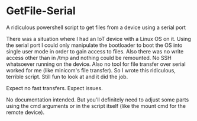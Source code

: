 # GetFile-Serial
A ridiculous powershell script to get files from a device using a serial port

There was a situation where I had an IoT device with a Linux OS on it. Using the serial port I could only manipulate the bootloader to boot the OS into single user mode in order to gain access to files. Also there was no write access other than in /tmp and nothing could be remounted. No SSH whatsoever running on the device. Also no tool for file transfer over serial worked for me (like minicom's file transfer). So I wrote this ridiculous, terrible script. Still fun to look at and it did the job.

Expect no fast transfers. Expect issues.

No documentation intended. But you'll definitely need to adjust some parts using the cmd arguments or in the script itself (like the mount cmd for the remote device).
